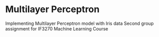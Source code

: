 # Multilayer Perceptron

Implementing Multilayer Perceptron model with Iris data
Second group assignment for IF3270 Machine Learning Course
